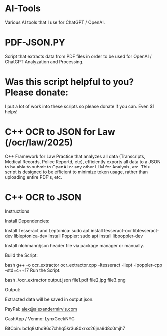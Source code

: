 # AI-Tools
Various AI tools that I use for ChatGPT / OpenAI. 

# PDF-JSON.PY
Script that extracts data from PDF files in order to be used for OpenAI / ChatGPT Analyzation and Processing. 

# Was this script helpful to you? Please donate:

I put a lot of work into these scripts so please donate if you can. Even $1 helps!

# C++ OCR to JSON for Law (/ocr/law/2025)
C++ Framework for Law Practice that analyzes all data (Transcripts, Medical Records, Police Reportd, etc), efficiently exports all data to a JSON to be able to submit to OpenAI or any other LLM for Analysis, etc.
This script is designed to be efficient to minimize token usage, rather than uploading entire PDF's, etc. 

# C++ OCR to JSON

Instructions

Install Dependencies:

Install Tesseract and Leptonica: sudo apt install tesseract-ocr libtesseract-dev libleptonica-dev
Install Poppler: sudo apt install libpoppler-dev

Install nlohmann/json header file via package manager or manually.

Build the Script:

bash
g++ -o ocr_extractor ocr_extractor.cpp -ltesseract -llept -lpoppler-cpp -std=c++17
Run the Script:

bash
./ocr_extractor output.json file1.pdf file2.jpg file3.png

Output:

Extracted data will be saved in output.json.

PayPal: alex@alexandermirvis.com

CashApp / Venmo: LynxGeekNYC

BitCoin: bc1q8sthd96c7chhq5kr3u80xrxs26jna9d8c0mjh7
